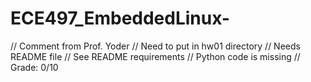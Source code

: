 # ECE497_EmbeddedLinux-

// Comment from Prof. Yoder
// Need to put in hw01 directory
// Needs README file
// See README requirements
// Python code is missing
// Grade:  0/10